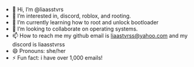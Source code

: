 - 👋 Hi, I’m @liaasstvrs
- 👀 I’m interested in, discord, roblox, and rooting.
- 🌱 I’m currently learning how to root and unlock bootloader
- 💞️ I’m looking to collaborate on operating systems.
- 📫 How to reach me my github email is liaastvrss@yahoo.com and my discord is liaasstvrss 
- 😄 Pronouns: she/her
- ⚡ Fun fact: i have over 1,000 emails!

